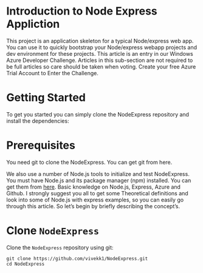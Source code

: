 # Introduction to Node Express Appliction
This project is an application skeleton for a typical Node/express web app. You can use it to quickly bootstrap your Node/express webapp projects and dev environment for these projects.
This article is an entry in our Windows Azure Developer Challenge. Articles in this sub-section are not required to be full articles so care should be taken when voting. Create your free Azure Trial Account to Enter the Challenge.
# Getting Started
To get you started you can simply clone the NodeExpress repository and install the dependencies:
# Prerequisites
You need git to clone the NodeExpress. You can get git from here.

We also use a number of Node.js tools to initialize and test NodeExpress. You must have Node.js and its package manager (npm) installed. You can get them from <a href="https://github.com/vivekk1/NodeExpress.git">here</a>.
Basic knowledge on Node.js, Express, Azure and Github.
I strongly suggest you all to get some Theoretical definitions and look into some of Node.js with express examples, so you can easily go through this article. So let’s begin by briefly describing the concept’s.
# Clone <code>NodeExpress</code></h3>
<p>Clone the <code>NodeExpress</code> repository using git:</p>
<pre><code>git clone https://github.com/vivekk1/NodeExpress.git
cd NodeExpress
</code></pre>
